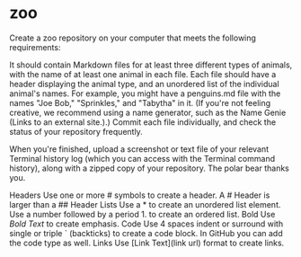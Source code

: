 # zoo

Create a zoo repository on your computer that meets the following requirements:

It should contain Markdown files for at least three different types of animals, with the name of at least one animal in each file.
Each file should have a header displaying the animal type, and an unordered list of the individual animal's names. For example, you might have a penguins.md file with the names "Joe Bob," "Sprinkles," and "Tabytha" in it. (If you're not feeling creative, we recommend using a name generator, such as the Name Genie (Links to an external site.).)
Commit each file individually, and check the status of your repository frequently.

When you're finished, upload a screenshot or text file of your relevant Terminal history log (which you can access with the Terminal command history), along with a zipped copy of your repository. The polar bear thanks you.

Headers
Use one or more # symbols to create a header. A # Header is larger than a ## Header
Lists
Use a * to create an unordered list element.
Use a number followed by a period 1. to create an ordered list.
Bold
Use *Bold Text* to create emphasis.
Code
Use 4 spaces indent or surround with single or triple ` (backticks) to create a code block. In GitHub you can add the code type as well.
Links
Use [Link Text](link url) format to create links.
